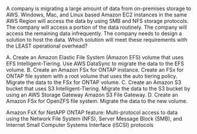 A company is migrating a large amount of data from on-premises storage to AWS. Windows, Mac, and Linux based Amazon EC2 instances in the same AWS Region will access the data by using SMB and NFS storage protocols. The company will access a portion of the data routinely. The company will access the remaining data infrequently. The company needs to design a solution to host the data. Which solution will meet these requirements with the LEAST operational overhead? 

A. Create an Amazon Elastic File System (Amazon EFS) volume that uses EFS Intelligent-Tiering. Use AWS DataSync to migrate the data to the EFS volume. 
B. Create an Amazon FSx for ONTAP instance. Create an FSx for ONTAP file system with a root volume that uses the auto tiering policy. Migrate the data to the FSx for ONTAP volume. 
C. Create an Amazon S3 bucket that uses S3 Intelligent-Tiering. Migrate the data to the S3 bucket by using an AWS Storage Gateway Amazon S3 File Gateway. 
D. Create an Amazon FSx for OpenZFS file system. Migrate the data to the new volume.

Amazon FsX for NetAPP ONTAP feature: Multi-protocol access to data using the Network File System (NFS), Server Message Block (SMB), and Internet Small Computer Systems Interface (iSCSI) protocols